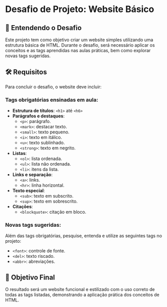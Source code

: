 # Desafio de Projeto: Website Básico

## 📖 Entendendo o Desafio
Este projeto tem como objetivo criar um website simples utilizando uma estrutura básica de HTML. 
Durante o desafio, será necessário aplicar os conceitos e as tags aprendidas nas aulas práticas, 
bem como explorar novas tags sugeridas. 

## 🛠️ Requisitos
Para concluir o desafio, o website deve incluir:

### Tags obrigatórias ensinadas em aula:
- **Estrutura de títulos**: `<h1>` até `<h6>`  
- **Parágrafos e destaques**:
  - `<p>`: parágrafo.
  - `<mark>`: destacar texto.
  - `<small>`: texto pequeno.
  - `<i>`: texto em itálico.
  - `<u>`: texto sublinhado.
  - `<strong>`: texto em negrito.
- **Listas**:
  - `<ol>`: lista ordenada.
  - `<ul>`: lista não ordenada.
  - `<li>`: itens da lista.
- **Links e separação**:
  - `<a>`: links.
  - `<hr>`: linha horizontal.
- **Texto especial**:
  - `<sub>`: texto em subscrito.
  - `<sup>`: texto em sobrescrito.
- **Citações**:
  - `<blockquote>`: citação em bloco.

### Novas tags sugeridas:
Além das tags obrigatórias, pesquise, entenda e utilize as seguintes tags no projeto:
- `<font>`: controle de fonte.
- `<del>`: texto riscado.
- `<abbr>`: abreviações.

## 🌟 Objetivo Final
O resultado será um website funcional e estilizado com o uso correto de todas as tags listadas, 
demonstrando a aplicação prática dos conceitos de HTML.